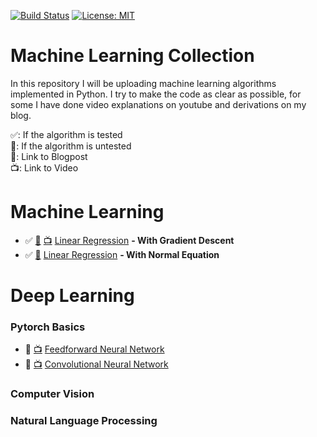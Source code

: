 [![Build Status](https://travis-ci.com/AladdinPerzon/Machine-Learning-Collection.svg?branch=master)](https://travis-ci.com/AladdinPerzon/Machine-Learning-Collection) [![License: MIT](https://img.shields.io/badge/License-MIT-yellow.svg)](https://opensource.org/licenses/MIT)


# Machine Learning Collection
In this repository I will be uploading machine learning algorithms implemented in Python. I try to make the code as clear as possible, for some I have done video explanations on youtube and derivations on my blog.

:white_check_mark:: If the algorithm is tested  \
:small_red_triangle:: If the algorithm is untested  \
:scroll:: Link to Blogpost  \
:tv:: Link to Video

# Machine Learning
* :white_check_mark: [:scroll:](https://aladdinperzon.github.io/2020/03/25/Linear-Regression/) [:tv:](https://youtu.be/pCCUnoes1Po) [Linear Regression](https://github.com/AladdinPerzon/Machine-Learning-Collection/blob/master/ML/LinearRegression/linear_regression_gradient_descent.py) **- With Gradient Descent**
* :white_check_mark: [:scroll:](https://aladdinperzon.github.io/2020/03/25/Linear-Regression/) [Linear Regression](https://github.com/AladdinPerzon/Machine-Learning-Collection/blob/master/ML/LinearRegression/linear_regression_normal_equation.py) **- With Normal Equation**

# Deep Learning

### Pytorch Basics
* :small_red_triangle: [:tv:](https://youtu.be/Jy4wM2X21u0) [Feedforward Neural Network](https://github.com/AladdinPerzon/Machine-Learning-Collection/blob/master/ML/Pytorch/Basics/pytorch_simple_fullynet.py)
* :small_red_triangle: [:tv:](https://youtu.be/wnK3uWv_WkU) [Convolutional Neural Network](https://github.com/AladdinPerzon/Machine-Learning-Collection/blob/master/ML/Pytorch/Basics/pytorch_simple_CNN.py)

### Computer Vision
### Natural Language Processing
